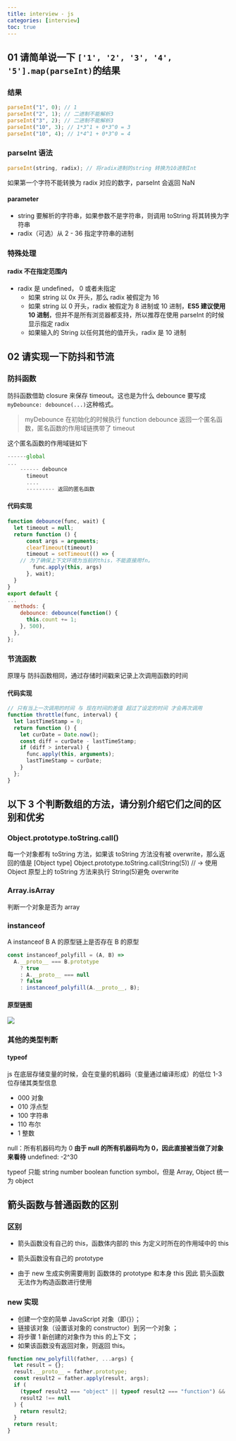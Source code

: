```yaml
---
title: interview - js
categories: [interview]
toc: true
---
```


## 01 请简单说一下 `['1', '2', '3', '4', '5'].map(parseInt)`的结果

### 结果

```js
parseInt("1", 0); // 1
parseInt("2", 1); // 二进制不能解析3
parseInt("3", 2); // 二进制不能解析3
parseInt("10", 3); // 1*3^1 + 0*3^0 = 3
parseInt("10", 4); // 1*4^1 + 0*3^0 = 4
```

### parseInt 语法

```js
parseInt(string, radix); // 将radix进制的string 转换为10进制Int
```

如果第一个字符不能转换为 radix 对应的数字，parseInt 会返回 NaN

#### parameter

- string 要解析的字符串，如果参数不是字符串，则调用 toString 将其转换为字符串
- radix（可选）从 2 - 36 指定字符串的进制

### 特殊处理

#### radix 不在指定范围内

- radix 是 undefined， 0 或者未指定
  - 如果 string 以 0x 开头，那么 radix 被假定为 16
  - 如果 string 以 0 开头，radix 被假定为 8 进制或 10 进制，**ES5 建议使用 10 进制**，但并不是所有浏览器都支持，所以推荐在使用 parseInt 的时候显示指定 radix
  - 如果输入的 String 以任何其他的值开头，radix 是 10 进制

## 02 请实现一下防抖和节流

### 防抖函数

防抖函数借助 closure 来保存 timeout。这也是为什么 debounce 要写成 `myDebounce: debounce(...)`这种格式。

> myDebounce 在初始化的时候执行 function debounce 返回一个匿名函数，匿名函数的作用域链携带了 timeout

这个匿名函数的作用域链如下

```js
------global
...
    ------ debounce
	  timeout
	  ....
	  --------- 返回的匿名函数
```

#### 代码实现

```js
function debounce(func, wait) {
  let timeout = null;
  return function () {
      const args = arguments;
      clearTimeout(timeout)
      timeout = setTimeout(() => {
	// 为了确保上下文环境为当前的this，不能直接用fn。
        func.apply(this, args)
      }, wait);
  }
}
export default {
...
  methods: {
    debounce: debounce(function() {
      this.count += 1;
    }, 500),
  },
};
```

### 节流函数

原理与 防抖函数相同，通过存储时间戳来记录上次调用函数的时间

#### 代码实现

```js
// 只有当上一次调用的时间 与 现在时间的差值 超过了设定的时间 才会再次调用
function throttle(func, interval) {
  let lastTimeStamp = 0;
  return function () {
    let curDate = Date.now();
    const diff = curDate - lastTimeStamp;
    if (diff > interval) {
      func.apply(this, arguments);
      lastTimeStamp = curDate;
    }
  };
}
```

## 以下 3 个判断数组的方法，请分别介绍它们之间的区别和优劣

### Object.prototype.toString.call()

每一个对象都有 toString 方法，如果该 toString 方法没有被 overwrite，那么返回的值是 [Object type]
Object.prototype.toString.call(String(5)) // -> 使用 Object 原型上的 toString 方法来执行 String(5)避免 overwrite

### Array.isArray

判断一个对象是否为 array

### instanceof

A instanceof B A 的原型链上是否存在 B 的原型

```js
const instanceof_polyfill = (A, B) =>
  A.__proto__ === B.prototype
    ? true
    : A.__proto__ === null
    ? false
    : instanceof_polyfill(A.__proto__, B);
```

#### 原型链图

<img src="prototype.png" />

### 其他的类型判断

#### typeof

js 在底层存储变量的时候，会在变量的机器码（变量通过编译形成）的低位 1-3 位存储其类型信息

- 000 对象
- 010 浮点型
- 100 字符串
- 110 布尔
- 1 整数

null：所有机器码均为 0 **由于 null 的所有机器码均为 0，因此直接被当做了对象来看待**
undefined: -2^30

typeof 只能 string number boolean function symbol，但是 Array, Object 统一为 object

## 箭头函数与普通函数的区别

### 区别

- 箭头函数没有自己的 this，函数体内部的 this 为定义时所在的作用域中的 this
- 箭头函数没有自己的 prototype

- 由于 new 生成实例需要用到 函数体的 prototype 和本身 this 因此 箭头函数无法作为构造函数进行使用

### new 实现

- 创建一个空的简单 JavaScript 对象（即{}）；
- 链接该对象（设置该对象的 constructor）到另一个对象 ；
- 将步骤 1 新创建的对象作为 this 的上下文 ；
- 如果该函数没有返回对象，则返回 this。

```js
function new_polyfill(father, ...args) {
  let result = {};
  result.__proto__ = father.prototype;
  const result2 = father.apply(result, args);
  if (
    (typeof result2 === "object" || typeof result2 === "function") &&
    result2 !== null
  ) {
    return result2;
  }
  return result;
}
```
